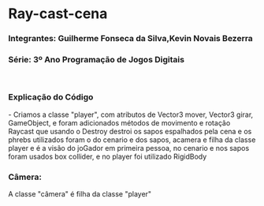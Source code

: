 # Ray-cast-cena

<h3>Integrantes: Guilherme Fonseca da Silva,Kevin Novais Bezerra</h3>

<h3>Série: 3º Ano Programação de Jogos Digitais</h3>
<br>
<h3>Explicação do Código</h3>
- Criamos a classe "player", com atributos de Vector3  mover, Vector3 girar, GameObject, e foram adicionados métodos de movimento e rotação Raycast que usando o Destroy destroi os sapos espalhados pela cena e os phrebs utilizados foram o do cenario e dos sapos, acamera e filha da classe player e é a visão do joGador em primeira pessoa, no cenario e nos sapos foram usados box collider, e no player foi utilizado RigidBody

<h3>Câmera:</h3>

 A classe "câmera" é filha da classe "player"
